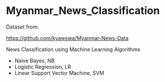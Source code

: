 # Myanmar_News_Classification

Dataset from:

https://github.com/kyawswa/Myanmar-News-Data 

News Classification using Machine Learning Algorithms

- Naive Bayes, NB
- Logistic Regression, LR
- Linear Support Vector Machine, SVM

